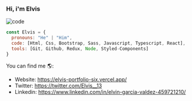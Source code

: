 ### Hi, i'm Elvis

![code](https://user-images.githubusercontent.com/71021156/152096141-b1700bbb-be3c-4126-bd9c-4466d57fd755.jpg)

```javascript
const Elvis = {
  pronouns: "He" | "Him",
  code: [Html, Css, Bootstrap, Sass, Javascript, Typescript, React],
  tools: [Git, Github, Redux, Node, Styled-Components]
}
```
You can find me 🌎:
- Website: https://elvis-portfolio-six.vercel.app/
- Twitter: https://twitter.com/Elvis__13
- Linkedin: https://www.linkedin.com/in/elvin-garcia-valdez-459721210/
